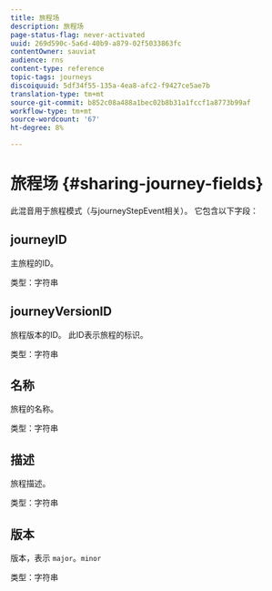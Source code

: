 ```yaml
---
title: 旅程场
description: 旅程场
page-status-flag: never-activated
uuid: 269d590c-5a6d-40b9-a879-02f5033863fc
contentOwner: sauviat
audience: rns
content-type: reference
topic-tags: journeys
discoiquuid: 5df34f55-135a-4ea8-afc2-f9427ce5ae7b
translation-type: tm+mt
source-git-commit: b852c08a488a1bec02b8b31a1fccf1a8773b99af
workflow-type: tm+mt
source-wordcount: '67'
ht-degree: 8%

---
```



# 旅程场 {#sharing-journey-fields}

此混音用于旅程模式（与journeyStepEvent相关）。 它包含以下字段：

## journeyID

主旅程的ID。

类型：字符串

## journeyVersionID

旅程版本的ID。 此ID表示旅程的标识。

类型：字符串

## 名称

旅程的名称。

类型：字符串

## 描述

旅程描述。

类型：字符串

## 版本

版本，表示 `major`。`minor`

类型：字符串